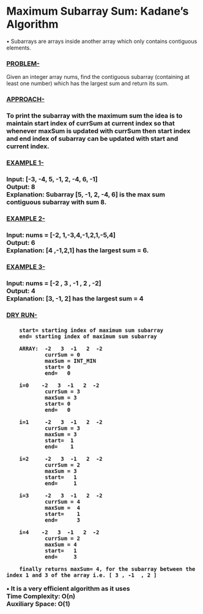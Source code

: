 <h1>Maximum Subarray Sum: Kadane’s Algorithm </h1>

 • Subarrays are arrays inside another array which only contains contiguous elements.

  <h3><ins>PROBLEM-</ins>  </h3>
   Given an integer array nums, find the contiguous subarray (containing at least one number) which has the largest sum and return its sum.

  <h3><ins>APPROACH-</ins> <h3>
   To print the subarray with the maximum sum the idea is to maintain start index of currSum at current index so that whenever maxSum is updated with currSum then start index and end index of subarray can be updated with start and current index.

 <h3><ins>EXAMPLE 1-</ins></ins>  <h3>
    Input: [-3, -4, 5, -1, 2, -4, 6, -1] <br />
    Output: 8 <br />
    Explanation: Subarray [5, -1, 2, -4, 6] is the max sum contiguous subarray with sum 8.<br />

 <h3><ins>EXAMPLE 2-</ins><h3>
    Input: nums = [-2, 1,-3,4,-1,2,1,-5,4]<br />
    Output: 6<br />
    Explanation: [4 ,-1,2,1] has the largest sum = 6.<br />

 <h3><ins>EXAMPLE 3- </ins></ins> <h3>
    Input: nums = [-2 ,  3 , -1  , 2 ,  -2]<br />
    Output: 4<br />
    Explanation: [3, -1, 2] has the largest sum = 4<br />


<h3><ins>DRY RUN-</ins><h3>
 
        start= starting index of maximum sum subarray
        end= starting index of maximum sum subarray 

        ARRAY:  -2   3  -1   2  -2
                currSum = 0
                maxSum = INT_MIN
                start= 0
                end=   0

        i=0    -2   3  -1   2  -2
                currSum = 3
                maxSum = 3
                start= 0
                end=   0
        
        i=1     -2   3  -1   2  -2
                currSum = 3
                maxSum = 3
                start=  1
                end=    1
        
        i=2     -2   3  -1   2  -2
                currSum = 2
                maxSum = 3
                start=   1
                end=     1
                  
        i=3     -2   3  -1   2  -2
                currSum = 4
                maxSum =  4
                start=    1
                end=      3

        i=4    -2   3  -1   2  -2
                currSum = 2
                maxSum = 4
                start=   1
                end=     3

        finally returns maxSum= 4, for the subarray between the index 1 and 3 of the array i.e. [ 3 , -1  , 2 ]


 • It is a very efficient algorithm as it uses <br />
   Time Complexity: O(n) <br />
   Auxiliary Space: O(1)












